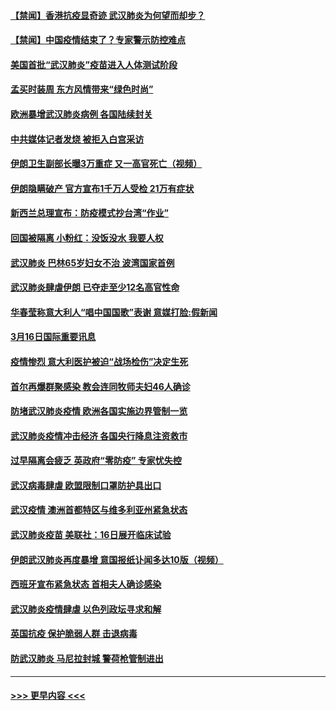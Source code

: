 #### [【禁闻】香港抗疫显奇迹 武汉肺炎为何望而却步？](../pages/prog202/a102801008.md?t=03170602) 
#### [【禁闻】中国疫情结束了？专家警示防控难点](../pages/prog202/a102800973.md?t=03170602) 
#### [美国首批“武汉肺炎”疫苗进入人体测试阶段](../pages/prog202/a102800989.md?t=03170602) 
#### [孟买时装周 东方风情带来“绿色时尚”](../pages/prog202/a102800983.md?t=03170602) 
#### [欧洲暴增武汉肺炎病例 各国陆续封关](../pages/prog202/a102800953.md?t=03170602) 
#### [中共媒体记者发烧 被拒入白宫采访](../pages/prog202/a102800935.md?t=03170602) 
#### [伊朗卫生副部长曝3万重症 又一高官死亡（视频）](../pages/prog202/a102800908.md?t=03170602) 
#### [伊朗隐瞒破产 官方宣布1千万人受检 21万有症状](../pages/prog202/a102800823.md?t=03170602) 
#### [新西兰总理宣布：防疫模式抄台湾“作业”](../pages/prog202/a102800750.md?t=03170602) 
#### [回国被隔离 小粉红：没饭没水 我要人权](../pages/prog202/a102800843.md?t=03170602) 
#### [武汉肺炎 巴林65岁妇女不治 波湾国家首例](../pages/prog202/a102800746.md?t=03170602) 
#### [武汉肺炎肆虐伊朗 已夺走至少12名高官性命](../pages/prog202/a102800708.md?t=03170602) 
#### [华春莹称意大利人“唱中国国歌”表谢 意媒打脸:假新闻](../pages/prog202/a102800647.md?t=03170602) 
#### [3月16日国际重要讯息](../pages/prog202/a102800558.md?t=03170602) 
#### [疫情惨烈 意大利医护被迫“战场检伤”决定生死](../pages/prog202/a102800580.md?t=03170602) 
#### [首尔再爆群聚感染 教会连同牧师夫妇46人确诊](../pages/prog202/a102800526.md?t=03170602) 
#### [防堵武汉肺炎疫情 欧洲各国实施边界管制一览](../pages/prog202/a102800492.md?t=03170602) 
#### [武汉肺炎疫情冲击经济 各国央行降息注资救市](../pages/prog202/a102800477.md?t=03170602) 
#### [过早隔离会疲乏 英政府“零防疫” 专家忧失控](../pages/prog202/a102800434.md?t=03170602) 
#### [武汉病毒肆虐 欧盟限制口罩防护具出口](../pages/prog202/a102800413.md?t=03170602) 
#### [武汉疫情 澳洲首都特区与维多利亚州紧急状态](../pages/prog202/a102800391.md?t=03170602) 
#### [武汉肺炎疫苗 美联社：16日展开临床试验](../pages/prog202/a102800374.md?t=03170602) 
#### [伊朗武汉肺炎再度暴增 意国报纸讣闻多达10版（视频）](../pages/prog202/a102800192.md?t=03170602) 
#### [西班牙宣布紧急状态 首相夫人确诊感染](../pages/prog202/a102800168.md?t=03170602) 
#### [武汉肺炎疫情肆虐 以色列政坛寻求和解](../pages/prog202/a102800151.md?t=03170602) 
#### [英国抗疫 保护脆弱人群 击退病毒](../pages/prog202/a102800145.md?t=03170602) 
#### [防武汉肺炎 马尼拉封城 警荷枪管制进出](../pages/prog202/a102800083.md?t=03170602) 

----
#### [ >>> 更早内容 <<< ](../indexes/prog202-earlier.md)
